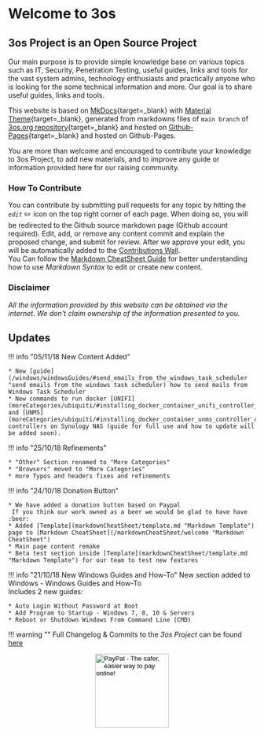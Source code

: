 # Welcome to 3os

## 3os Project is an Open Source Project

Our main purpose is to provide simple knowledge base on various topics such as IT, Security, Penetration Testing, useful guides, links and tools for the vast system admins, technology enthusiasts and practically anyone who is looking for the some technical information and more. Our goal is to share useful guides, links and tools.

This website is based on [MkDocs](https://www.mkdocs.org/ "MkDocs Official Site"){target=_blank} with [Material Theme](https://squidfunk.github.io/mkdocs-material/ "Material for MkDocs¶"){target=_blank}, generated from markdowns files of `main branch` of [3os.org repository](https://github.com/fire1ce/3os.org/ "Github fire1ce/3os.org/ repository"){target=_blank} and hosted on [Github-Pages](https://pages.github.com/ "Github-Pages"){target=_blank} and hosted on Github-Pages.

You are more than welcome and encouraged to contribute your knowledge to 3os Project, to add new materials, and to improve any guide or information provided here for our raising community.

### How To Contribute

You can contribute by submitting pull requests for any topic by hitting the _`edit`_ :pencil2: icon on the top right corner of each page. When doing so, you will be redirected to the Github source markdown page (Github account required).
Edit, add, or remove any content commit and explain the proposed change, and submit for review. After we approve your edit, you will be automatically added to the [Contributions Wall](contributions.md "Contributions Wall").  
You Can follow the [Markdown CheatSheet Guide](/markdownCheatSheet/welcome "Markdown CheatSheet Guide") for better understanding how to use _Markdown Syntax_ to edit or create new content.

### Disclaimer

_All the information provided by this website can be obtained via the internet.  We don't claim ownership of the information presented to you._

## Updates

!!! info "05/11/18 New Content Added"

    * New [guide](/windows/windowsGuides/#send_emails_from_the_windows_task_scheduler "send emails from the windows task scheduler) how to send mails from Windows Task Scheduler
    * New commands to run docker [UNIFI](moreCategories/ubiquiti/#installing_docker_container_unifi_controller_on_synology_nas) and [UNMS](moreCategories/ubiquiti/#installing_docker_container_unms_controller_on_synology_nas) controllers on Synology NAS (guide for full use and how to update will be added soon).

!!! info "25/10/18 Refinements"

    * "Other" Section renamed to "More Categories"
    * "Browsers" moved to "More Categories"
    * more Typos and headers fixes and refinements

!!! info "24/10/18 Donation Button"

    * We have added a donation button based on Paypal  
     If you think our work owned as a beer we would be glad to have have :beer:
    * Added [Template](markdownCheatSheet/template.md "Markdown Template") page to [Markdown CheatSheet](/markdownCheatSheet/welcome "Markdown CheatSheet")
    * Main page content remake
    * Beta test section inside [Template](markdownCheatSheet/template.md "Markdown Template") for our team to test new features

!!! info "21/10/18 New Windows Guides and How-To"
    New section added to Windows - Windows Guides and How-To  
    Includes 2 new guides:

    * Auto Login Without Password at Boot
    * Add Program to Startup - Windows 7, 8, 10 & Servers
    * Reboot or Shutdown Windows From Command Line (CMD)

!!! warning ""
    Full Changelog & Commits to the _3os Project_ can be found [here](CHANGELOG.md "Full CHANGELOG")

<!-- Donation Button -->
<form action="https://www.paypal.com/cgi-bin/webscr" method="post" target="_top" align="center"><input type="hidden" name="cmd" value="_s-xclick"><input type="hidden" name="hosted_button_id" value="Q94AU5RUD4X6A"><input type="image" src="https://raw.githubusercontent.com/fire1ce/3os.org/gh-pages/assets/images/beerDonation.png" width="150px" border="0" name="submit" alt="PayPal - The safer, easier way to pay online!"></form>
<!-- Donation Button -->